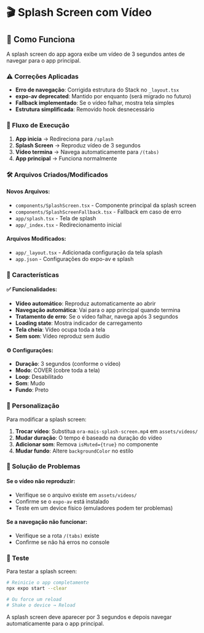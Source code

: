 # 🎬 Splash Screen com Vídeo

## 📱 Como Funciona

A splash screen do app agora exibe um vídeo de 3 segundos antes de navegar para o app principal.

### ⚠️ Correções Aplicadas

- **Erro de navegação**: Corrigida estrutura do Stack no `_layout.tsx`
- **expo-av deprecated**: Mantido por enquanto (será migrado no futuro)
- **Fallback implementado**: Se o vídeo falhar, mostra tela simples
- **Estrutura simplificada**: Removido hook desnecessário

### 🔄 Fluxo de Execução

1. **App inicia** → Redireciona para `/splash`
2. **Splash Screen** → Reproduz vídeo de 3 segundos
3. **Vídeo termina** → Navega automaticamente para `/(tabs)`
4. **App principal** → Funciona normalmente

### 🛠️ Arquivos Criados/Modificados

#### Novos Arquivos:
- `components/SplashScreen.tsx` - Componente principal da splash screen
- `components/SplashScreenFallback.tsx` - Fallback em caso de erro
- `app/splash.tsx` - Tela de splash
- `app/_index.tsx` - Redirecionamento inicial

#### Arquivos Modificados:
- `app/_layout.tsx` - Adicionada configuração da tela splash
- `app.json` - Configurações do expo-av e splash

### 🎯 Características

#### ✅ Funcionalidades:
- **Vídeo automático**: Reproduz automaticamente ao abrir
- **Navegação automática**: Vai para o app principal quando termina
- **Tratamento de erro**: Se o vídeo falhar, navega após 3 segundos
- **Loading state**: Mostra indicador de carregamento
- **Tela cheia**: Vídeo ocupa toda a tela
- **Sem som**: Vídeo reproduz sem áudio

#### ⚙️ Configurações:
- **Duração**: 3 segundos (conforme o vídeo)
- **Modo**: COVER (cobre toda a tela)
- **Loop**: Desabilitado
- **Som**: Mudo
- **Fundo**: Preto

### 🎨 Personalização

Para modificar a splash screen:

1. **Trocar vídeo**: Substitua `ora-mais-splash-screen.mp4` em `assets/videos/`
2. **Mudar duração**: O tempo é baseado na duração do vídeo
3. **Adicionar som**: Remova `isMuted={true}` no componente
4. **Mudar fundo**: Altere `backgroundColor` no estilo

### 🐛 Solução de Problemas

#### Se o vídeo não reproduzir:
- Verifique se o arquivo existe em `assets/videos/`
- Confirme se o `expo-av` está instalado
- Teste em um device físico (emuladores podem ter problemas)

#### Se a navegação não funcionar:
- Verifique se a rota `/(tabs)` existe
- Confirme se não há erros no console

### 📱 Teste

Para testar a splash screen:

```bash
# Reinicie o app completamente
npx expo start --clear

# Ou force um reload
# Shake o device → Reload
```

A splash screen deve aparecer por 3 segundos e depois navegar automaticamente para o app principal.
